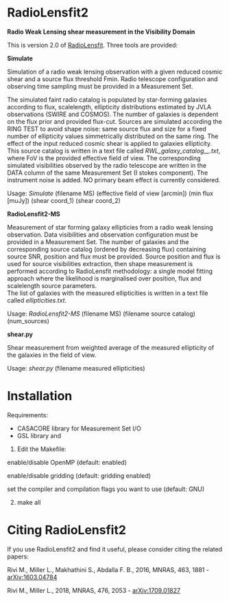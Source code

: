 # RadioLensfit2

**Radio Weak Lensing shear measurement in the Visibility Domain**

This is version 2.0 of [RadioLensfit](https://github.com/marziarivi/RadioLensfit).
Three tools are provided:

**Simulate**

Simulation of a radio weak lensing observation with a given reduced cosmic shear and a source flux threshold Fmin.
Radio telescope configuration and observing time sampling must be provided in a Measurement Set.

The simulated faint radio catalog is populated by star-forming galaxies according to flux, scalelength, ellipticity distributions estimated by JVLA observations (SWIRE and COSMOS). The number of galaxies is dependent on the flux prior and provided flux-cut.
Sources are simulated according the RING TEST to avoid shape noise: same source flux and size for a fixed number of ellipticity values simmetrically distributed on the same ring. The effect of the input reduced cosmic shear is applied to galaxies ellipticity.
This source catalog is written in a text file called *RWL_galaxy_catalog_<FoV>_<Fmin>.txt*, where FoV is the provided effective field of view. 
The corresponding simulated visibilities observed by the radio telescope are written in the DATA column of the same Measurement Set (I stokes component). The instrument noise is added. NO primary beam effect is currently considered.
  
Usage: *Simulate* (filename MS) (effective field of view [arcmin]) (min flux [muJy]) (shear coord_1) (shear coord_2)
 
**RadioLensfit2-MS**

Measurement of star forming galaxy ellipticies from a radio weak lensing observation.
Data visibilities and observation configuration must be provided in a Measurement Set. 
The number of galaxies and the corresponding source catalog (ordered by decreasing flux) containing source SNR, position and flux must be provided. Source position and flux is used for source visibilities extraction, then shape measurement is performed according to RadioLensfit methodology: a single model fitting approach where the likelihood is marginalised over position, flux and scalelength source parameters.  
The list of galaxies with the measured ellipticities is written in a text file called *ellipticities.txt*.

Usage: *RadioLensfit2-MS* (filename MS) (filename source catalog) (num_sources)
 
**shear.py** 

Shear measurement from weighted average of the measured ellipticity of the galaxies in the field of view.

Usage: *shear.py* (filename measured ellipticities)

# Installation

Requirements:
- CASACORE library for Measurement Set I/O
- GSL library and 

1. Edit the Makefile:

enable/disable OpenMP (default: enabled)

enable/disable gridding (default: gridding enabled)

set the compiler and compilation flags you want to use (default: GNU)

2. make all

# Citing RadioLensfit2

If you use RadioLensfit2 and find it useful, please consider citing the related papers:

Rivi M., Miller L., Makhathini S., Abdalla F. B., 2016, MNRAS, 463, 1881 - [arXiv:1603.04784](https://arxiv.org/abs/1603.04784)

Rivi M., Miller L., 2018, MNRAS, 476, 2053 - [arXiv:1709.01827](https://arxiv.org/abs/1709.01827)
